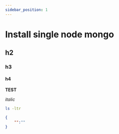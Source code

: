 ```yaml
---
sidebar_position: 1
---
```

# Install single node mongo

## h2

### h3

#### h4

**TEST**

*italic*

```bash
ls -ltr
```

```json
{
    "":""
}
```

